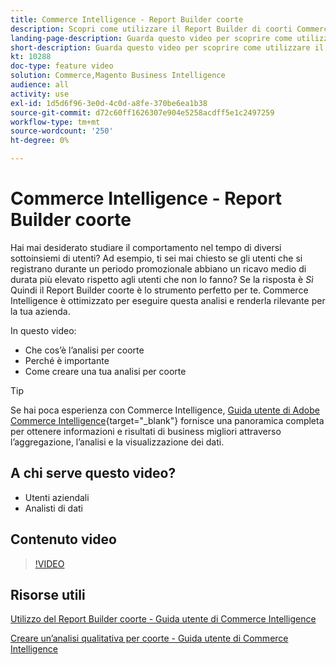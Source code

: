 ```yaml
---
title: Commerce Intelligence - Report Builder coorte
description: Scopri come utilizzare il Report Builder di coorti Commerce Intelligence per creare report e analisi ottimizzati pertinenti per la tua azienda.
landing-page-description: Guarda questo video per scoprire come utilizzare il Report Builder di coorti Commerce Intelligence per creare report e analisi ottimizzati per la tua azienda.
short-description: Guarda questo video per scoprire come utilizzare il Report Builder di coorti Commerce Intelligence per creare report e analisi ottimizzati per la tua azienda.
kt: 10288
doc-type: feature video
solution: Commerce,Magento Business Intelligence
audience: all
activity: use
exl-id: 1d5d6f96-3e0d-4c0d-a8fe-370be6ea1b38
source-git-commit: d72c60ff1626307e904e5258acdff5e1c2497259
workflow-type: tm+mt
source-wordcount: '250'
ht-degree: 0%

---
```


# Commerce Intelligence - Report Builder coorte

Hai mai desiderato studiare il comportamento nel tempo di diversi sottoinsiemi di utenti? Ad esempio, ti sei mai chiesto se gli utenti che si registrano durante un periodo promozionale abbiano un ricavo medio di durata più elevato rispetto agli utenti che non lo fanno? Se la risposta è _Sì_ Quindi il Report Builder coorte è lo strumento perfetto per te. Commerce Intelligence è ottimizzato per eseguire questa analisi e renderla rilevante per la tua azienda.

In questo video:

- Che cos’è l’analisi per coorte
- Perché è importante
- Come creare una tua analisi per coorte

>[!TIP]
>
>Se hai poca esperienza con Commerce Intelligence, [Guida utente di Adobe Commerce Intelligence](https://experienceleague.adobe.com/docs/commerce-business-intelligence/mbi/guide-overview.html){target="_blank"} fornisce una panoramica completa per ottenere informazioni e risultati di business migliori attraverso l’aggregazione, l’analisi e la visualizzazione dei dati.

## A chi serve questo video?

- Utenti aziendali
- Analisti di dati

## Contenuto video

>[!VIDEO](https://video.tv.adobe.com/v/342407?quality=12&learn=on)

## Risorse utili

[Utilizzo del Report Builder coorte - Guida utente di Commerce Intelligence](https://experienceleague.adobe.com/docs/commerce-business-intelligence/mbi/analyze/sql/cohort-rpt-bldr.html)

[Creare un’analisi qualitativa per coorte - Guida utente di Commerce Intelligence](https://experienceleague.adobe.com/docs/commerce-business-intelligence/mbi/analyze/sql/create-qual-cohort-analysis.html)
